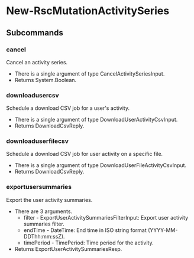 # New-RscMutationActivitySeries
## Subcommands
### cancel
Cancel an activity series.

- There is a single argument of type CancelActivitySeriesInput.
- Returns System.Boolean.
### downloadusercsv
Schedule a download CSV job for a user's activity.

- There is a single argument of type DownloadUserActivityCsvInput.
- Returns DownloadCsvReply.
### downloaduserfilecsv
Schedule a download CSV job for user activity on a specific file.

- There is a single argument of type DownloadUserFileActivityCsvInput.
- Returns DownloadCsvReply.
### exportusersummaries
Export the user activity summaries.

- There are 3 arguments.
    - filter - ExportUserActivitySummariesFilterInput: Export user activity summaries filter.
    - endTime - DateTime: End time in ISO string format (YYYY-MM-DDThh:mm:ssZ).
    - timePeriod - TimePeriod: Time period for the activity.
- Returns ExportUserActivitySummariesResp.
